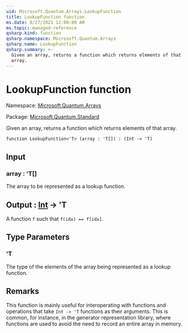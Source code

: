 ```yaml
---
uid: Microsoft.Quantum.Arrays.LookupFunction
title: LookupFunction function
ms.date: 8/27/2021 12:00:00 AM
ms.topic: managed-reference
qsharp.kind: function
qsharp.namespace: Microsoft.Quantum.Arrays
qsharp.name: LookupFunction
qsharp.summary: >-
  Given an array, returns a function which returns elements of that
  array.
---
```


# LookupFunction function

Namespace: [Microsoft.Quantum.Arrays](xref:Microsoft.Quantum.Arrays)

Package: [Microsoft.Quantum.Standard](https://nuget.org/packages/Microsoft.Quantum.Standard)


Given an array, returns a function which returns elements of thatarray.

```qsharp
function LookupFunction<'T> (array : 'T[]) : (Int -> 'T)
```


## Input

### array : 'T[]

The array to be represented as a lookup function.



## Output : [Int](xref:microsoft.quantum.qsharp.valueliterals#int-literals) -> 'T

A function `f` such that `f(idx) == f[idx]`.

## Type Parameters

### 'T

The type of the elements of the array being represented as a lookupfunction.

## Remarks

This function is mainly useful for interoperating with functions andoperations that take `Int -> 'T` functions as their arguments. Thisis common, for instance, in the generator representation library,where functions are used to avoid the need to record an entire arrayin memory.